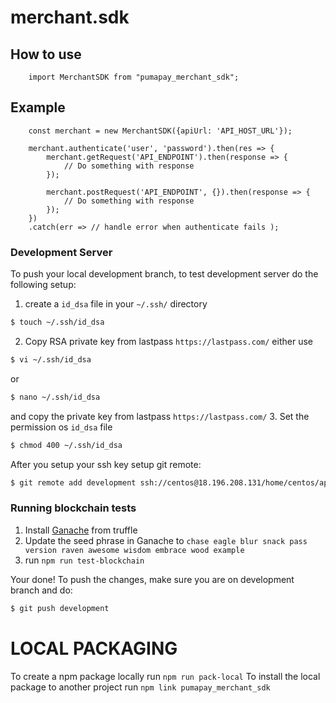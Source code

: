# merchant.sdk

## How to use
```
    import MerchantSDK from "pumapay_merchant_sdk";
```

## Example

```
    const merchant = new MerchantSDK({apiUrl: 'API_HOST_URL'});

    merchant.authenticate('user', 'password').then(res => {
        merchant.getRequest('API_ENDPOINT').then(response => {
            // Do something with response
        });

        merchant.postRequest('API_ENDPOINT', {}).then(response => {
            // Do something with response
        });
    })
    .catch(err => // handle error when authenticate fails );
```

### Development Server
To push your local development branch, to test development server do the following setup:
1. create a `id_dsa` file in your `~/.ssh/` directory
```bash
$ touch ~/.ssh/id_dsa
```
2. Copy RSA private key from lastpass `https://lastpass.com/`
either use
```bash
$ vi ~/.ssh/id_dsa
```
or
```bash
$ nano ~/.ssh/id_dsa
```
and copy the private key from lastpass `https://lastpass.com/`
3. Set the permission os `id_dsa` file
```bash
$ chmod 400 ~/.ssh/id_dsa
```
After you setup your ssh key setup git remote:
```bash
$ git remote add development ssh://centos@18.196.208.131/home/centos/app/src/merchant.sdk/
```

### Running blockchain tests 
1. Install [Ganache](https://truffleframework.com/ganache) from truffle
2. Update the seed phrase in Ganache to `chase eagle blur snack pass version raven awesome wisdom embrace wood example`
3. run `npm run test-blockchain`

Your done!
To push the changes, make sure you are on development branch and do:
```bash
$ git push development
```


# LOCAL PACKAGING 
To create a npm package locally run `npm run pack-local` 
To install the local package to another project run `npm link pumapay_merchant_sdk`
